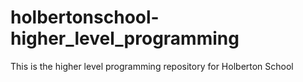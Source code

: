 # holbertonschool-higher_level_programming
This is the higher level programming repository for Holberton School
